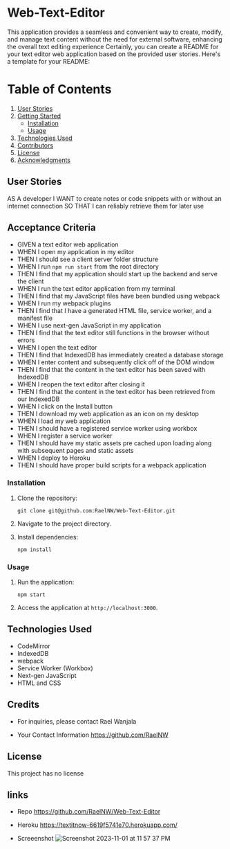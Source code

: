 # Web-Text-Editor

This application provides a seamless and convenient way to create, modify, and manage text content without the need for external software, enhancing the overall text editing experience
Certainly, you can create a README for your text editor web application based on the provided user stories. Here's a template for your README:

# Table of Contents

1. [User Stories](#user-stories)
2. [Getting Started](#getting-started)
   - [Installation](#installation)
   - [Usage](#usage)
3. [Technologies Used](#technologies-used)
4. [Contributors](#contributors)
5. [License](#license)
6. [Acknowledgments](#acknowledgments)

## User Stories

AS A developer
I WANT to create notes or code snippets with or without an internet connection
SO THAT I can reliably retrieve them for later use

## Acceptance Criteria

- GIVEN a text editor web application
- WHEN I open my application in my editor
- THEN I should see a client server folder structure
- WHEN I run `npm run start` from the root directory
- THEN I find that my application should start up the backend and serve the client
- WHEN I run the text editor application from my terminal
- THEN I find that my JavaScript files have been bundled using webpack
- WHEN I run my webpack plugins
- THEN I find that I have a generated HTML file, service worker, and a manifest file
- WHEN I use next-gen JavaScript in my application
- THEN I find that the text editor still functions in the browser without errors
- WHEN I open the text editor
- THEN I find that IndexedDB has immediately created a database storage
- WHEN I enter content and subsequently click off of the DOM window
- THEN I find that the content in the text editor has been saved with IndexedDB
- WHEN I reopen the text editor after closing it
- THEN I find that the content in the text editor has been retrieved from our IndexedDB
- WHEN I click on the Install button
- THEN I download my web application as an icon on my desktop
- WHEN I load my web application
- THEN I should have a registered service worker using workbox
- WHEN I register a service worker
- THEN I should have my static assets pre cached upon loading along with subsequent pages and static assets
- WHEN I deploy to Heroku
- THEN I should have proper build scripts for a webpack application

### Installation

1. Clone the repository:
   ```
   git clone git@github.com:RaelNW/Web-Text-Editor.git
   ```
2. Navigate to the project directory.

3. Install dependencies:
   ```
   npm install
   ```

### Usage

1. Run the application:

   ```
   npm start
   ```

2. Access the application at `http://localhost:3000`.

## Technologies Used

- CodeMirror
- IndexedDB
- webpack
- Service Worker (Workbox)
- Next-gen JavaScript
- HTML and CSS

## Credits

- For inquiries, please contact Rael Wanjala

- Your Contact Information https://github.com/RaelNW

## License

This project has no license

## links

- Repo https://github.com/RaelNW/Web-Text-Editor

- Heroku https://textitnow-6619f5741e70.herokuapp.com/

- Screeenshot
  ![Screenshot 2023-11-01 at 11 57 37 PM](https://github.com/RaelNW/Web-Text-Editor/assets/125225839/84d1bdb9-43ec-445e-a3ae-f62392fc26ef)

